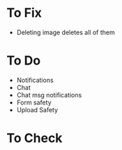 # To Fix

- Deleting image deletes all of them

# To Do

- Notifications
- Chat
- Chat msg notifications
- Form safety
- Upload Safety

# To Check